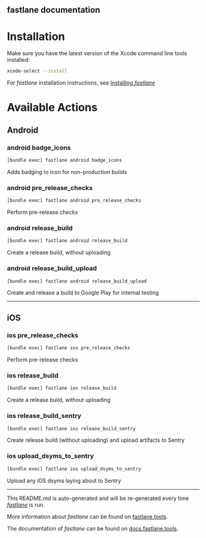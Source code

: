fastlane documentation
----

# Installation

Make sure you have the latest version of the Xcode command line tools installed:

```sh
xcode-select --install
```

For _fastlane_ installation instructions, see [Installing _fastlane_](https://docs.fastlane.tools/#installing-fastlane)

# Available Actions

## Android

### android badge_icons

```sh
[bundle exec] fastlane android badge_icons
```

Adds badging to icon for non-production builds

### android pre_release_checks

```sh
[bundle exec] fastlane android pre_release_checks
```

Perform pre-release checks

### android release_build

```sh
[bundle exec] fastlane android release_build
```

Create a release build, without uploading

### android release_build_upload

```sh
[bundle exec] fastlane android release_build_upload
```

Create and release a build to Google Play for internal testing

----


## iOS

### ios pre_release_checks

```sh
[bundle exec] fastlane ios pre_release_checks
```

Perform pre-release checks

### ios release_build

```sh
[bundle exec] fastlane ios release_build
```

Create a release build, without uploading

### ios release_build_sentry

```sh
[bundle exec] fastlane ios release_build_sentry
```

Create release build (without uploading) and upload artifacts to Sentry

### ios upload_dsyms_to_sentry

```sh
[bundle exec] fastlane ios upload_dsyms_to_sentry
```

Upload any iOS dsyms laying about to Sentry

----

This README.md is auto-generated and will be re-generated every time [_fastlane_](https://fastlane.tools) is run.

More information about _fastlane_ can be found on [fastlane.tools](https://fastlane.tools).

The documentation of _fastlane_ can be found on [docs.fastlane.tools](https://docs.fastlane.tools).
